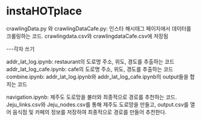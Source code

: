# instaHOTplace

crawlingData.py 와 crawlingDataCafe.py: 인스타 해시태그 페이지에서 데이터를 크롤링하는 코드.
crawlingdata.csv와 crawlingdataCafe.csv에 저장됨

---각자 쓰기

addr_lat_log.ipynb: restaurant의 도로명 주소, 위도, 경도를 추출하는 코드
addr_lat_log_cafe.ipynb: cafe의 도로명 주소, 위도, 경도를 추출하는 코드
combine.ipynb: addr_lat_log.ipynb와 addr_lat_log_cafe.ipynb의 output들을 합치는 코드

navigation.ipynb: 제주도 도로망을 불러와 최종적으로 경로를 추천하는 코드.
Jeju_links.csv와 Jeju_nodes.csv를 통해 제주도 도로망을 만들고,
output.csv를 열어 음식점 및 카페의 정보를 저장하여 최종적으로 경로를 만들어 추천한다.
